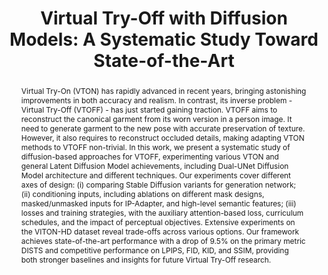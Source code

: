 ---
title: 'Virtual Try-Off with Diffusion Models: A Systematic Study Toward State-of-the-Art'

# Authors
# If you created a profile for a user (e.g. the default `admin` user), write the username (folder name) here
# and it will be replaced with their full name and linked to their profile.
authors:
  - admin
  - Meysam Madadi
  - Sergio Escalera

# Author notes (optional)
author_notes:
  # - 'Equal contribution'
  # - 'Equal contribution'

date: 
doi: 

# Schedule page publish date (NOT publication's date).
publishDate: '2025-09-27'

# Publication type.
# Accepts a single type but formatted as a YAML list (for Hugo requirements).
# Enter a publication type from the CSL standard.
publication_types: ['paper-conference']

# Publication name and optional abbreviated publication name.
publication: Manuscript under review (2025)
publication_short: 

abstract: "Virtual Try-On (VTON) has rapidly advanced in recent years, bringing astonishing improvements in both accuracy and realism. In contrast, its inverse problem - Virtual Try-Off (VTOFF) - has just started gaining traction. VTOFF aims to reconstruct the canonical garment from its worn version in a person image. It need to generate garment to the new pose with accurate preservation of texture. However, it also requires to reconstruct occluded details, making adapting VTON methods to VTOFF non-trivial. In this work, we present a systematic study of diffusion-based approaches for VTOFF, experimenting various VTON and general Latent Diffusion Model achievements, including Dual-UNet Diffusion Model architecture and different techniques. Our experiments cover different axes of design: (i) comparing Stable Diffusion variants for generation network; (ii) conditioning inputs, including ablations on different mask designs, masked/unmasked inputs for IP-Adapter, and high-level semantic features; (iii) losses and training strategies, with the auxiliary attention-based loss, curriculum schedules, and the impact of perceptual objectives. Extensive experiments on the VITON-HD dataset reveal trade-offs across various options. Our framework achieves state-of-the-art performance with a drop of 9.5% on the primary metric DISTS and competitive performance on LPIPS, FID, KID, and SSIM, providing both stronger baselines and insights for future Virtual Try-Off research."

# Summary. An optional shortened abstract.
summary: 

tags:
  - Virtual Try-Off
  - Virtual Try-On
  - Diffusion Model

# Display this page in the Featured widget?
featured: true

# Custom links (uncomment lines below)
# links:
# - name: Custom Link
#   url: http://example.org

url_pdf: ''
url_code: ''
url_dataset: ''
url_poster: ''
url_project: ''
url_slides: ''
url_source: ''
url_video: ''

# Featured image
# To use, add an image named `featured.jpg/png` to your page's folder.
image:
  caption: ''
  focal_point: ''
  preview_only: false

# Associated Projects (optional).
#   Associate this publication with one or more of your projects.
#   Simply enter your project's folder or file name without extension.
#   E.g. `internal-project` references `content/project/internal-project/index.md`.
#   Otherwise, set `projects: []`.
# projects:
#   - example

# Slides (optional).
#   Associate this publication with Markdown slides.
#   Simply enter your slide deck's filename without extension.
#   E.g. `slides: "example"` references `content/slides/example/index.md`.
#   Otherwise, set `slides: ""`.
# slides: example
---